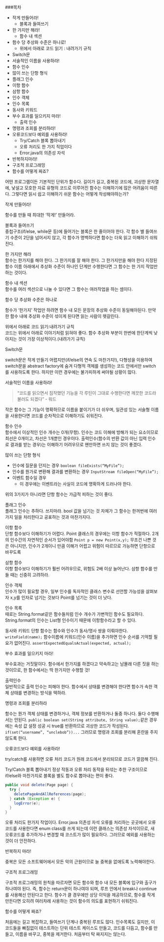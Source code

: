 ###목차  
- 작게 만들어라!  
  - 블록과 들여쓰기  
- 한 가지만 해라!  
  - 함수 내 섹션  
- 함수 당 추상화 수준은 하나로!  
  - 위에서 아래로 코드 읽기 : 내려가기 규칙  
- Switch문  
- 서술적인 이름을 사용하라!  
-  함수 인수  
  -  많이 쓰는 단항 형식  
  - 플래그 인수  
  - 이항 함수  
  - 삼항 함수  
  - 인수 객체  
  - 인수 목록  
  - 동사와 키워드  
- 부수 효과를 일으키지 마라!  
  - 출력 인수  
- 명령과 조회를 분리하라!  
- 오류코드보다 예외를 사용하라!  
  - Try/Catch 블록 뽑아내기  
  - 오류  처리도 한 가지 직업이다  
  - Error.java의 의존성 자석  
- 반복하지마라!  
- 구조적 프로그래밍  
- 함수를 어떻게 짜죠?  

어떤 프로그램이든 기본적인 단위가 함수다. 길이가 길고, 중복된 코드에, 괴상한 문자열에, 낯설고 모호한 자료 유형의 코드로 이루어진 함수는
이해하기에 많은 어려움이 따른다. 그렇다면 읽시 쉽고 이해하기 쉬운 함수는 어떻게 작성해야하는가?



작게 만들어라!

함수를 만들 때 최대한 ‘작게!’ 만들어라.

블록과 들여쓰기  
중첩구조(if/else, while문 등)에 들어가는 블록은 한 줄이어야 한다.
각 함수 별 들여쓰기 수준이 2단을 넘어서지 않고, 각 함수가 명백하다면 함수는 더욱 읽고 이해하기 쉬워진다.

한 가지만 해라  
함수는 한가지를 해야 한다. 그 한가지를 잘 해야 한다. 그 한가지만을 해야 한다
지정된 함수 이름 아래에서 추상화 수준이 하나인 단계만 수행한다면 그 함수는 한 가지 작업만 하는 것이다.

함수 내 섹션  
함수를 여러 섹션으로 나눌 수 있다면 그 함수는 여러작업을 하는 셈이다.



함수 당 추상화 수준은 하나로

함수가 ‘한가지’ 작업만 하려면 함수 내 모든 문장의 추상화 수준이 동일해야된다. 만약 한 함수 내에 추상화 수준이 섞이게 된다면 읽는 사람이 헷갈린다.

위에서 아래로 코드 읽기:내려가기 규칙  
코드는 위에서 아래로 이야기처럼 읽혀야 좋다.
함수 추상화 부분이 한번에 한단계씩 낮아지는 것이 가장 이상적이다.(내려가기 규칙)



Switch문

switch문은 작게 만들기 어렵지만(if/else의 연속 도 마찬가지!), 다형성을 이용하여 switch문을 abstract factory에 숨겨 다형적 객체를 생성하는 코드 안에서만 switch를 사용하도록 한다. 하지만 이런 경우에는 불가피하게 써야될 상황이 많다.



서술적인 이름을 사용하라!  

> “코드를 읽으면서 짐작했던 기능을 각 루틴이 그대로 수행한다면 깨끗한 코드라 불러도 되겠다” - 워드

작은 함수는 그 기능이 명확하므로 이름을 붙이기가 더 쉬우며, 일관성 있는 서술형 이름을 사용한다면 코드를 순차적으로 이해하기도 쉬워진다.



함수 인수  
함수에서 이상적인 인수 개수는 0개(무항). 인수는 코드 이해에 방해가 되는 요소이므로 최선은 0개이고, 차선은 1개뿐인 경우이다.
출력인수(함수의 반환 값이 아닌 입력 인수로 결과를 받는 경우)는 이해하기 어려우므로 왠만하면 쓰지 않는 것이 좋겠다.

많이 쓰는 단항 형식  
  - 인수에 질문을 던지는 경우
`boolean fileExists(“MyFile”);`
  - 인수를 뭔가로 변환해 결과를 변환하는 경우
`InputStream fileOpen(“MyFile”);`
  - 이벤트 함수일 경우
    - 이 경우에는 이벤트라는 사실이 코드에 명확하게 드러나야 한다.

위의 3가지가 아니라면 단항 함수는 가급적 피하는 것이 좋다.

플래그 인수  
플래그 인수는 추하다. 쓰지마라. bool 값을 넘기는 것 자체가 그 함수는 한꺼번에 여러가지 일을 처리한다고 공표하는 것과 마찬가지다.

이항 함수  
단항 함수보다 이해하기가 어렵다.
Point 클래스의 경우에는 이항 함수가 적절하다.
2개의 인수간의 자연적인 순서가 있어야함 
`Point p = new Point(x,y);`
무조건 나쁜 것은 아니지만, 인수가 2개이니 만큼 이해가 어렵고 위험이 따르므로 가능하면 단항으로 바꾸도록

삼항 함수  
이항 함수보다 이해하기가 훨씬 어려우므로, 위험도 2배 이상 늘어난다.
삼항 함수를 만들 때는 신중히 고려하라.

인수 객체  
인수가 많이 필요할 경우, 일부 인수를 독자적인 클래스 변수로 선언할 가능성을 살펴보자
x,y를 인자로 넘기는 것보다 Point를 넘기는 것이 더 낫다.

인수 목록  
때로는 String.format같은 함수들처럼 인수 개수가 가변적인 함수도 필요하다. 
String.format의 인수는 List형 인수이기 때문에 이항함수라고 할 수 있다.

동사와 키워드
단항 함수는 함수와 인수가 동사/명사 쌍을 이뤄야한다.
`writeField(name);`
함수이름에 키워드(인수 이름)을 추가하면 인수 순서를 기억할 필요가 없어진다.
`assertExpectedEqualsActual(expected, actual);`



부수 효과를 일으키지 마라!

부수효과는 거짓말이다. 함수에서 한가지를 하겠다고 약속하고는 남몰래 다른 짓을 하는 것이므로, 한 함수에서는 딱 한가지만 수행할 것!

출력인수  
일반적으로 출력 인수는 피해야 한다.
함수에서 상태를 변경해야 한다면 함수가 속한 객체 상태를 변경하는 방식을 택하라.



명령과 조회를 분리하라

함수는 뭔가 객체 상태를 변경하거나, 객체 정보를 반환하거나 둘중 하나다. 둘다 수행해서는 안된다.
`public boolean set(String attribute, String value);`같은 경우에는 속성 값 설정 성공 시 true를 반환하므로 괴상한 코드가 작성된다.
`if(set(“username”, “unclebob”))...` 그러므로 명령과 조회를 분리해 혼란을 주지 않도록 한다.



오류코드보다 예외를 사용하라!

try/catch를 사용하면 오류 처리 코드가 원래 코드에서 분리되므로 코드가 깔끔해 진다.

Try/Catch 블록 뽑아내기
정상 작동과 오류 처리 동작을 뒤섞는 추한 구조이므로 if/else와 마찬가지로 블록을 별도 함수로 뽑아내는 편이 좋다.
````java
public void delete(Page page) {
  try {
    deletePageAndAllReferences(page);
  } catch (Exception e) {
    logError(e);
  }
}
````
오류 처리도 한가지 작업이다.
Error.java 의존성 자석
오류를 처리하는 곳곳에서 오류코드를 사용한다면 enum class를 쓰게 되는데 이런 클래스는 의존성 자석이므로, 새 오류코드를 추가하거나 변경할 때 코스트가 많이 필요하다.
그러므로 예외를 사용하는 것이 더 안전하다.



반복하지 마라!

중복은 모든 소프트웨어에서 모든 악의 근원이므로 늘 중복을 없애도록 노력해야한다.



구조적 프로그래밍

구조적 프로그래밍의 원칙을 따르자면 모든 함수와 함수 내 모든 블록에 입구와 출구가 하나여야 된다. 즉, 함수는 return문이 하나여야 되며, 루프 안에서 break나 continue를 사용해선 안된다고 한다. 함수가 클 경우에만 상당 이익을 제공하므로, 함수를 작게 만든다면 오히려 여러차례 사용하는 것이 함수의 의도를 표현하기 쉬워진다.



함수를 어떻게 짜죠?

처음에는 길고 복잡하고, 들여쓰기 단계나 중복된 루프도 많다. 인수목록도 길지만, 이 코드들을 빠짐없이 테스트하는 단위 테스트 케이스도 만들고, 
코드를 다듬고, 함수를 만들고, 이름을 바꾸고, 중복을 제거한다. 처음부터 탁 짜지지는 않는다.
